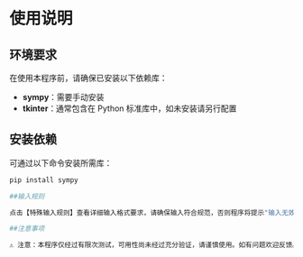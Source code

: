 # 使用说明

## 环境要求

在使用本程序前，请确保已安装以下依赖库：

- **sympy**：需要手动安装
- **tkinter**：通常包含在 Python 标准库中，如未安装请另行配置

## 安装依赖

可通过以下命令安装所需库：

```bash
pip install sympy

##输入规则

点击【特殊输入规则】查看详细输入格式要求，请确保输入符合规范，否则程序将提示"输入无效"。

##注意事项

⚠️ 注意：本程序仅经过有限次测试，可用性尚未经过充分验证，请谨慎使用。如有问题欢迎反馈。